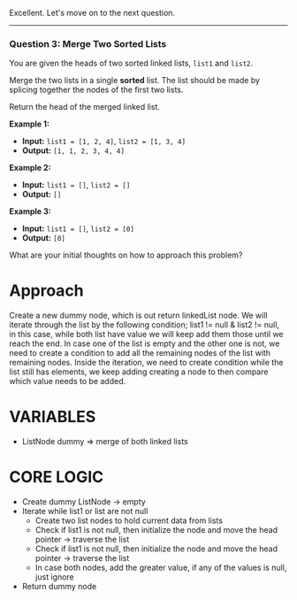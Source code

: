 Excellent. Let's move on to the next question.

***

### **Question 3: Merge Two Sorted Lists**

You are given the heads of two sorted linked lists, `list1` and `list2`.

Merge the two lists in a single **sorted** list. The list should be made by splicing together the nodes of the first two lists.

Return the head of the merged linked list.

**Example 1:**
* **Input:** `list1 = [1, 2, 4]`, `list2 = [1, 3, 4]`
* **Output:** `[1, 1, 2, 3, 4, 4]`


**Example 2:**
* **Input:** `list1 = []`, `list2 = []`
* **Output:** `[]`

**Example 3:**
* **Input:** `list1 = []`, `list2 = [0]`
* **Output:** `[0]`

What are your initial thoughts on how to approach this problem?

# Approach

Create a new dummy node, which is out return linkedList node. We will iterate through the list by the following condition; list1 != null & list2 != null, in this case, while both list have value we will keep add them those until we reach the end. In case one of the list is empty and the other one is not, we need to create a condition to add all the remaining nodes of the list with remaining nodes. Inside the iteration, we need to create condition while the list still has elements, we keep adding creating a node to then compare which value needs to be added.

# VARIABLES
- ListNode dummy => merge of both linked lists

# CORE LOGIC
- Create dummy ListNode -> empty
- Iterate while list1 or list are not null
    - Create two list nodes to hold current data from lists
    - Check if list1 is not null, then initialize the node and move the head pointer -> traverse the list
    - Check if list1 is not null, then initialize the node and move the head pointer -> traverse the list
    - In case both nodes, add the greater value, if any of the values is null, just ignore
- Return dummy node